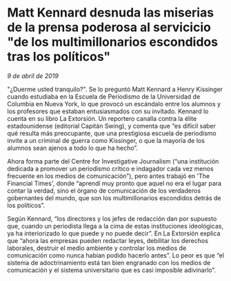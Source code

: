 # Matt Kennard desnuda las miserias de la prensa poderosa al servicicio "de los multimillonarios escondidos tras los políticos"

*9 de abril de 2019*

"¿Duerme usted tranquilo?". Se lo preguntó Matt Kennard a Henry Kissinger cuando estudiaba en la Escuela de Periodismo de la Universidad de Columbia en Nueva York, lo que provocó un escándalo entre los alumnos y los profesores que estaban entusiasmados con su invitado. Kennard lo cuenta en su libro La Extorsión. Un reportero canalla contra la élite estadounidense (editorial Capitán Swing), y comenta que “es difícil saber qué resulta más preocupante, que una prestigiosa escuela de periodismo invite a un criminal de guerra como Kissinger, o que la mayoría de los alumnos sean ajenos a todo lo que ha hecho”.

Ahora forma parte del Centre for Investigative Journalism (“una institución dedicada a promover un periodismo crítico e indagador cada vez menos frecuente en los medios de comunicación”), pero antes trabajó en 'The Financial Times', donde “aprendí muy pronto que aquel no era el lugar para contar la verdad, sino el órgano de comunicación de los verdaderos gobernantes del mundo, que son los multimillonarios escondidos detrás de los políticos”.

Según Kennard, “los directores y los jefes de redacción dan por supuesto que, cuando un periodista llega a la cima de estas instituciones ideológicas, ya ha interiorizado lo que puede y no puede decir”. En La Extorsión explica que “ahora las empresas pueden redactar leyes, debilitar los derechos laborales, destruir el medio ambiente y controlar los medios de comunicación como nunca habían podido hacerlo antes”. Lo peor es que “el sistema de adoctrinamiento está tan bien engranado con los medios de comunicación y el sistema universitario que es casi imposible adivinarlo”.

